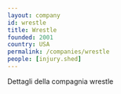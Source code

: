 ```yaml
---
layout: company
id: wrestle
title: Wrestle
founded: 2001
country: USA
permalink: /companies/wrestle
people: [injury.shed]
---
```


Dettagli della compagnia wrestle